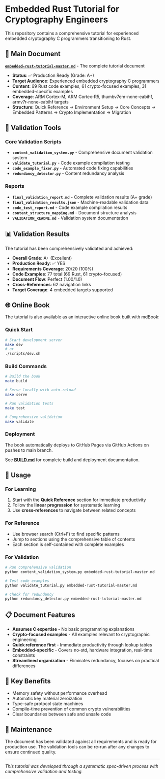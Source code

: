 # Embedded Rust Tutorial for Cryptography Engineers

This repository contains a comprehensive tutorial for experienced embedded cryptography C programmers transitioning to Rust.

## 📖 Main Document

**[`embedded-rust-tutorial-master.md`](embedded-rust-tutorial-master.md)** - The complete tutorial document

- **Status**: ✅ Production Ready (Grade: A+)
- **Target Audience**: Experienced embedded cryptography C programmers
- **Content**: 69 Rust code examples, 61 crypto-focused examples, 31 embedded-specific examples
- **Coverage**: ARM Cortex-M, ARM Cortex-R5, thumbv7em-none-eabihf, armv7r-none-eabihf targets
- **Structure**: Quick Reference → Environment Setup → Core Concepts → Embedded Patterns → Crypto Implementation → Migration

## 🔧 Validation Tools

### Core Validation Scripts
- **`content_validation_system.py`** - Comprehensive document validation system
- **`validate_tutorial.py`** - Code example compilation testing
- **`code_example_fixer.py`** - Automated code fixing capabilities
- **`redundancy_detector.py`** - Content redundancy analysis

### Reports
- **`final_validation_report.md`** - Complete validation results (A+ grade)
- **`final_validation_results.json`** - Machine-readable validation data
- **`code_test_report.md`** - Code example compilation results
- **`content_structure_mapping.md`** - Document structure analysis
- **`VALIDATION_README.md`** - Validation system documentation

## 📊 Validation Results

The tutorial has been comprehensively validated and achieved:

- **Overall Grade**: A+ (Excellent)
- **Production Ready**: ✅ YES
- **Requirements Coverage**: 20/20 (100%)
- **Code Examples**: 77 total (69 Rust, 61 crypto-focused)
- **Document Flow**: Perfect (1.00/1.0)
- **Cross-References**: 62 navigation links
- **Target Coverage**: 4 embedded targets supported

## 🌐 Online Book

The tutorial is also available as an interactive online book built with mdBook:

### Quick Start
```bash
# Start development server
make dev
# or
./scripts/dev.sh
```

### Build Commands
```bash
# Build the book
make build

# Serve locally with auto-reload
make serve

# Run validation tests
make test

# Comprehensive validation
make validate
```

### Deployment
The book automatically deploys to GitHub Pages via GitHub Actions on pushes to main branch.

See **[BUILD.md](BUILD.md)** for complete build and deployment documentation.

## 🚀 Usage

### For Learning
1. Start with the **Quick Reference** section for immediate productivity
2. Follow the **linear progression** for systematic learning
3. Use **cross-references** to navigate between related concepts

### For Reference
- Use browser search (Ctrl+F) to find specific patterns
- Jump to sections using the comprehensive table of contents
- Each section is self-contained with complete examples

### For Validation
```bash
# Run comprehensive validation
python content_validation_system.py embedded-rust-tutorial-master.md

# Test code examples
python validate_tutorial.py embedded-rust-tutorial-master.md

# Check for redundancy
python redundancy_detector.py embedded-rust-tutorial-master.md
```

## 📋 Document Features

- **Assumes C expertise** - No basic programming explanations
- **Crypto-focused examples** - All examples relevant to cryptographic engineering
- **Quick reference first** - Immediate productivity through lookup tables
- **Embedded-specific** - Covers no-std, hardware integration, real-time constraints
- **Streamlined organization** - Eliminates redundancy, focuses on practical differences

## 🎯 Key Benefits

- Memory safety without performance overhead
- Automatic key material zeroization
- Type-safe protocol state machines
- Compile-time prevention of common crypto vulnerabilities
- Clear boundaries between safe and unsafe code

## 📝 Maintenance

The document has been validated against all requirements and is ready for production use. The validation tools can be re-run after any changes to ensure continued quality.

---

*This tutorial was developed through a systematic spec-driven process with comprehensive validation and testing.*